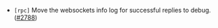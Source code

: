 - `[rpc]` Move the websockets info log for successful replies to debug.
  ([\#2788](https://github.com/cometbft/cometbft/pull/2788))
